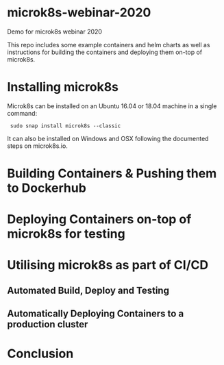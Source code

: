 # microk8s-webinar-2020
Demo for microk8s webinar 2020

This repo includes some example containers and helm charts as well as instructions for building the containers and deploying them on-top of microk8s. 

# Installing microk8s

Microk8s can be installed on an Ubuntu 16.04 or 18.04 machine in a single command: 

```
 sudo snap install microk8s --classic
```

It can also be installed on Windows and OSX following the documented steps on microk8s.io. 

# Building Containers & Pushing them to Dockerhub
# Deploying Containers on-top of microk8s for testing
# Utilising microk8s as part of CI/CD
## Automated Build, Deploy and Testing 
## Automatically Deploying Containers to a production cluster 
# Conclusion
